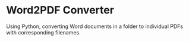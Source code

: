 # Word2PDF Converter
Using Python, converting Word documents in a folder to individual PDFs with corresponding filenames.
